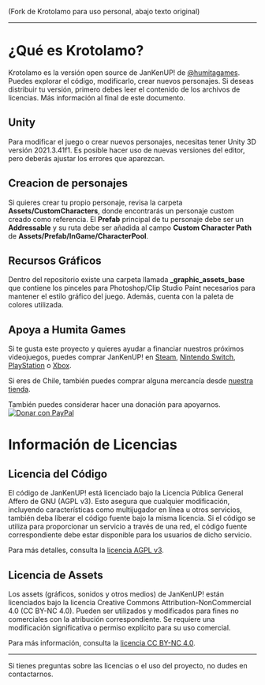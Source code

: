(Fork de Krotolamo para uso personal, abajo texto original)

---
# ¿Qué es Krotolamo?
Krotolamo es la versión open source de JanKenUP! de [@humitagames](https://humitagames.com). Puedes explorar el código, modificarlo, crear nuevos personajes. Si deseas distribuir tu versión, primero debes leer el contenido de los archivos de licencias. Más información al final de este documento.

## Unity
Para modificar el juego o crear nuevos personajes, necesitas tener Unity 3D versión 2021.3.41f1. Es posible hacer uso de nuevas versiones del editor, pero deberás ajustar los errores que aparezcan.

## Creacion de personajes
Si quieres crear tu propio personaje, revisa la carpeta **Assets/CustomCharacters**, donde encontrarás un personaje custom creado como referencia. El **Prefab** principal de tu personaje debe ser un **Addressable** y su ruta debe ser añadida al campo **Custom Character Path** de **Assets/Prefab/InGame/CharacterPool**.

## Recursos Gráficos
Dentro del repositorio existe una carpeta llamada **_graphic_assets_base** que contiene los pinceles para Photoshop/Clip Studio Paint necesarios para mantener el estilo gráfico del juego. Además, cuenta con la paleta de colores utilizada.

## Apoya a Humita Games
Si te gusta este proyecto y quieres ayudar a financiar nuestros próximos videojuegos, puedes comprar JanKenUP! en [Steam](https://store.steampowered.com/app/3205560/JanKenUP/), [Nintendo Switch](https://www.nintendo.com/us/store/products/jankenup-switch/), [PlayStation](https://store.playstation.com/en-us/product/UP6718-PPSA25438_00-0192945654501506) o [Xbox](https://www.xbox.com/es-CL/games/store/JanKenUP/9NMQK13LJR04).

Si eres de Chile, también puedes comprar alguna mercancía desde [nuestra tienda](https://tienda.humitagames.com).

También puedes considerar hacer una donación para apoyarnos.
[![Donar con PayPal](https://img.shields.io/badge/Donar-PayPal-blue.svg)](https://paypal.me/humitagames)

# Información de Licencias

## Licencia del Código
El código de JanKenUP! está licenciado bajo la Licencia Pública General Affero de GNU (AGPL v3). 
Esto asegura que cualquier modificación, incluyendo características como multijugador en línea u otros servicios, también deba liberar el código fuente bajo la misma licencia. 
Si el código se utiliza para proporcionar un servicio a través de una red, el código fuente correspondiente debe estar disponible para los usuarios de dicho servicio.

Para más detalles, consulta la [licencia AGPL v3](https://www.gnu.org/licenses/agpl-3.0.html).

## Licencia de Assets
Los assets (gráficos, sonidos y otros medios) de JanKenUP! están licenciados bajo la licencia Creative Commons Attribution-NonCommercial 4.0 (CC BY-NC 4.0). 
Pueden ser utilizados y modificados para fines no comerciales con la atribución correspondiente. Se requiere una modificación significativa o permiso explícito para su uso comercial.

Para más información, consulta la [licencia CC BY-NC 4.0](https://creativecommons.org/licenses/by-nc/4.0/).

---

Si tienes preguntas sobre las licencias o el uso del proyecto, no dudes en contactarnos.
